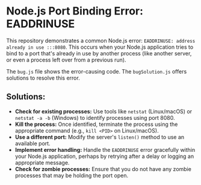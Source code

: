# Node.js Port Binding Error: EADDRINUSE

This repository demonstrates a common Node.js error: `EADDRINUSE: address already in use :::8080`.  This occurs when your Node.js application tries to bind to a port that's already in use by another process (like another server, or even a process left over from a previous run).

The `bug.js` file shows the error-causing code. The `bugSolution.js` offers solutions to resolve this error.

## Solutions:

* **Check for existing processes:** Use tools like `netstat` (Linux/macOS) or `netstat -a -b` (Windows) to identify processes using port 8080.
* **Kill the process:** Once identified, terminate the process using the appropriate command (e.g., `kill <PID>` on Linux/macOS).
* **Use a different port:** Modify the server's `listen()` method to use an available port.
* **Implement error handling:** Handle the `EADDRINUSE` error gracefully within your Node.js application, perhaps by retrying after a delay or logging an appropriate message.
* **Check for zombie processes:** Ensure that you do not have any zombie processes that may be holding the port open.